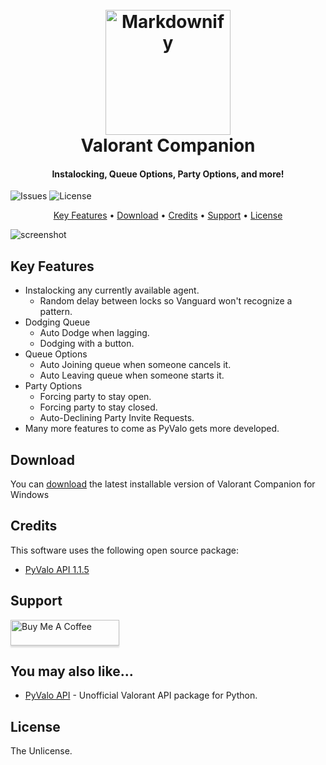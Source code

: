 
<h1 align="center">
  <br>
<img src="https://images-wixmp-ed30a86b8c4ca887773594c2.wixmp.com/f/217d5ea0-623d-40b1-9b31-027b904a5f15/de9c55i-a9f9659c-6618-40aa-a929-1df276518a25.png?token=eyJ0eXAiOiJKV1QiLCJhbGciOiJIUzI1NiJ9.eyJzdWIiOiJ1cm46YXBwOjdlMGQxODg5ODIyNjQzNzNhNWYwZDQxNWVhMGQyNmUwIiwiaXNzIjoidXJuOmFwcDo3ZTBkMTg4OTgyMjY0MzczYTVmMGQ0MTVlYTBkMjZlMCIsIm9iaiI6W1t7InBhdGgiOiJcL2ZcLzIxN2Q1ZWEwLTYyM2QtNDBiMS05YjMxLTAyN2I5MDRhNWYxNVwvZGU5YzU1aS1hOWY5NjU5Yy02NjE4LTQwYWEtYTkyOS0xZGYyNzY1MThhMjUucG5nIn1dXSwiYXVkIjpbInVybjpzZXJ2aWNlOmZpbGUuZG93bmxvYWQiXX0.xbaL4M9esVlNebimkbUKXLjhoMw_iQejkPd9r9L77DE" alt="Markdownify" width="200">
  <br>
  Valorant Companion
  <br>
</h1>

<h4 align="center">Instalocking, Queue Options, Party Options, and more!</h4>

 ![Issues](https://img.shields.io/github/issues/YASSINE-AA/Valorant-Companion) 
 ![License](https://img.shields.io/github/license/YASSINE-AA/Valorant-Companion) 


<p align="center">
  <a href="#key-features">Key Features</a> •
  <a href="#download">Download</a> •
  <a href="#credits">Credits</a> •
  <a href="#support">Support</a> •
  <a href="#license">License</a>


![screenshot](./instalock.gif)

## Key Features

* Instalocking any currently available agent.
  - Random delay between locks so Vanguard won't recognize a pattern.
* Dodging Queue
	- Auto Dodge when lagging.
	- Dodging with a button.
* Queue Options
  - Auto Joining queue when someone cancels it.
  - Auto Leaving queue when someone starts it.
* Party Options
	- Forcing party to stay open.
	- Forcing party to stay closed.
	- Auto-Declining Party Invite Requests.
* Many more features to come as PyValo gets more developed.


## Download

You can [download](https://github.com/YASSINE-AA/Valorant-Companion/releases/tag/v0.0.3) the latest installable version of Valorant Companion for Windows

## Credits

This software uses the following open source package:

- [PyValo API 1.1.5](https://github.com/YASSINE-AA/PyValo)

## Support

<a href="https://www.buymeacoffee.com/yassineaa" target="_blank"><img src="https://www.buymeacoffee.com/assets/img/custom_images/purple_img.png" alt="Buy Me A Coffee" style="height: 41px !important;width: 174px !important;box-shadow: 0px 3px 2px 0px rgba(190, 190, 190, 0.5) !important;-webkit-box-shadow: 0px 3px 2px 0px rgba(190, 190, 190, 0.5) !important;" ></a>


## You may also like...

- [PyValo API](https://github.com/YASSINE-AA/PyValo) - Unofficial Valorant API package for Python.

## License

The Unlicense.

